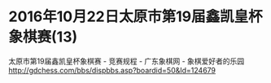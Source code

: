 # 2016年10月22日太原市第19届鑫凯皇杯象棋赛(13)

太原市第19届鑫凯皇杯象棋赛 - 竞赛规程 - 广东象棋网 - 象棋爱好者的乐园  http://gdchess.com/bbs/dispbbs.asp?boardid=50&Id=124679
